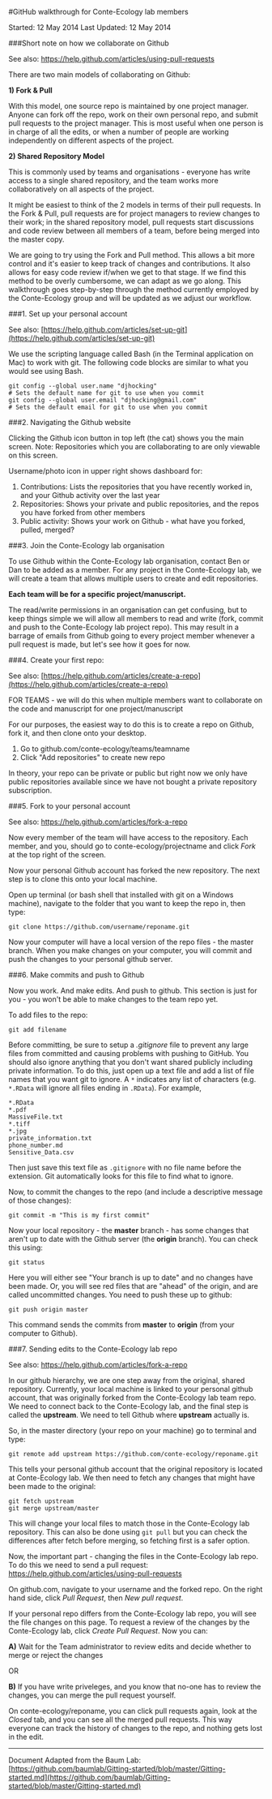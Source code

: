 
#GitHub walkthrough for Conte-Ecology lab members

Started:      12 May 2014
Last Updated: 12 May 2014

###Short note on how we collaborate on Github

See also: https://help.github.com/articles/using-pull-requests

There are two main models of collaborating on Github:

**1) Fork & Pull**

With this model, one source repo is maintained by one project manager. Anyone can fork off the repo, work on their own personal repo, and submit pull requests to the project manager. This is most useful when one person is in charge of all the edits, or when a number of people are working independently on different aspects of the project.

**2) Shared Repository Model**

This is commonly used by teams and organisations - everyone has write access to a single shared repository, and the team works more collaboratively on all aspects of the project. 

It might be easiest to think of the 2 models in terms of their pull requests. In the Fork & Pull, pull requests are for project managers to review changes to their work; in the shared repository model, pull requests start discussions and code review between all members of a team, before being merged into the master copy.

We are going to try using the Fork and Pull method. This allows a bit more control and it's easier to keep track of changes and contributions. It also allows for easy code review if/when we get to that stage. If we find this method to be overly cumbersome, we can adapt as we go along. This walkthrough goes step-by-step through the method currently employed by the Conte-Ecology group and will be updated as we adjust our workflow.

###1. Set up your personal account

See also: [https://help.github.com/articles/set-up-git](https://help.github.com/articles/set-up-git)

We use the scripting language called Bash (in the Terminal application on Mac) to work with git. The following code blocks are similar to what you would see using Bash.

```
git config --global user.name "djhocking"   
# Sets the default name for git to use when you commit
git config --global user.email "djhocking@gmail.com" 
# Sets the default email for git to use when you commit
```

###2. Navigating the Github website

Clicking the Github icon button in top left (the cat) shows you the main screen. 
Note: Repositories which you are collaborating to are only viewable on this screen.

Username/photo icon in upper right shows dashboard for:

1. Contributions: Lists the repositories that you have recently worked in, and your Github activity over the last year
2. Repositories: Shows your private and public repositories, and the repos you have forked from other members 
3. Public activity: Shows your work on Github - what have you forked, pulled, merged?


###3. Join the Conte-Ecology lab organisation

To use Github within the Conte-Ecology lab organisation, contact Ben or Dan to be added as a member. For any project in the Conte-Ecology lab, we will create a team that allows multiple users to create and edit repositories. 

**Each team will be for a specific project/manuscript.**

The read/write permissions in an organisation can get confusing, but to keep things simple we will allow all members to read and write (fork, commit and push to the Conte-Ecology lab project repo). This may result in a barrage of emails from Github going to every project member whenever a pull request is made, but let's see how it goes for now.


###4. Create your first repo: 

See also: [https://help.github.com/articles/create-a-repo](https://help.github.com/articles/create-a-repo)

FOR TEAMS - we will do this when multiple members want to collaborate on the code and manuscript for one project/manuscript

For our purposes, the easiest way to do this is to create a repo on Github, fork it, and then clone onto your desktop.

1. Go to github.com/conte-ecology/teams/teamname
2. Click "Add repositories" to create new repo

In theory, your repo can be private or public but right now we only have public repositories available since we have not bought a private repository subscription.

###5. Fork to your personal account

See also: https://help.github.com/articles/fork-a-repo

Now every member of the team will have access to the repository. Each member, and you, should go to conte-ecology/projectname and click *Fork* at the top right of the screen.

Now your personal Github account has forked the new repository. The next step is to clone this onto your local machine.

Open up terminal (or bash shell that installed with git on a Windows machine), navigate to the folder that you want to keep the repo in, then type:

```
git clone https://github.com/username/reponame.git
```

Now your computer will have a local version of the repo files - the master branch. When you make changes on your computer, you will commit and push the changes to your personal github server.


###6. Make commits and push to Github

Now you work. And make edits. And push to github. This section is just for you - you won't be able to make changes to the team repo yet.

To add files to the repo:

```
git add filename
```

Before committing, be sure to setup a *.gitignore* file to prevent any large files from committed and causing problems with pushing to GitHub. You should also ignore anything that you don't want shared publicly including private information. To do this, just open up a text file and add a list of file names that you want git to ignore. A `*` indicates any list of characters (e.g. `*.RData` will ignore all files ending in `.RData`). For example,

```
*.RData
*.pdf
MassiveFile.txt
*.tiff
*.jpg
private_information.txt
phone_number.md
Sensitive_Data.csv
```

Then just save this text file as `.gitignore` with no file name before the extension. Git automatically looks for this file to find what to ignore.

Now, to commit the changes to the repo (and include a descriptive message of those changes):

```
git commit -m "This is my first commit"
```

Now your local repository - the **master** branch - has some changes that aren't up to date with the Github server (the **origin** branch). You can check this using:

```
git status
```


Here you will either see "Your branch is up to date" and no changes have been made. Or, you will see red files that are "ahead" of the origin, and are called uncommitted changes. You need to push these up to github:

```
git push origin master
```

This command sends the commits from **master** to **origin** (from your computer to Github).

###7. Sending edits to the Conte-Ecology lab repo

See also: https://help.github.com/articles/fork-a-repo

In our github hierarchy, we are one step away from the original, shared repository. Currently, your local machine is linked to your personal github account, that was originally forked from the Conte-Ecology lab team repo. We need to connect back to the Conte-Ecology lab, and the final step is called the **upstream**. We need to tell Github where **upstream** actually is.

So, in the master directory (your repo on your machine) go to terminal and type:

```
git remote add upstream https://github.com/conte-ecology/reponame.git
```

This tells your personal github account that the original repository is located at Conte-Ecology lab. We then need to fetch any changes that might have been made to the original:

```
git fetch upstream
git merge upstream/master
```

This will change your local files to match those in the Conte-Ecology lab repository. This can also be done using ```git pull``` but you can check the differences after fetch before merging, so fetching first is a safer option.

Now, the important part - changing the files in the Conte-Ecology lab repo. To do this we need to send a pull request: https://help.github.com/articles/using-pull-requests

On github.com, navigate to your username and the forked repo. On the right hand side, click *Pull Request*, then *New pull request*.

If your personal repo differs from the Conte-Ecology lab repo, you will see the file changes on this page. To request a review of the changes by the Conte-Ecology lab, click *Create Pull Request*. Now you can:

**A)** Wait for the Team administrator to review edits and decide whether to merge or reject the changes

OR

**B)** If you have write priveleges, and you know that no-one has to review the changes, you can merge the pull request yourself. 

On conte-ecology/reponame, you can click pull requests again, look at the *Closed* tab, and you can see all the merged pull requests. This way everyone can track the history of changes to the repo, and nothing gets lost in the edit.


<hr>
 
Document Adapted from the Baum Lab: [https://github.com/baumlab/Gitting-started/blob/master/Gitting-started.md](https://github.com/baumlab/Gitting-started/blob/master/Gitting-started.md)